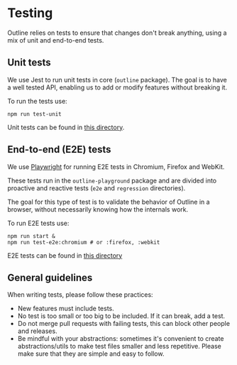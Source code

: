 # Testing

Outline relies on tests to ensure that changes don't break anything, using a mix of unit and end-to-end tests.

## Unit tests

We use Jest to run unit tests in core (`outline` package). The goal is to have a well tested API, enabling us to add or modify features without breaking it.

To run the tests use:

```
npm run test-unit
```

Unit tests can be found in [this directory](/packages/outline/src/__tests__).

## End-to-end (E2E) tests

We use [Playwright](https://playwright.dev/) for running E2E tests in Chromium, Firefox and WebKit.

These tests run in the `outline-playground` package and are divided into proactive and reactive tests (`e2e` and `regression` directories).

The goal for this type of test is to validate the behavior of Outline in a browser, without necessarily knowing how the internals work.

To run E2E tests use:

```
npm run start &
npm run test-e2e:chromium # or :firefox, :webkit
```

E2E tests can be found in [this directory](/packages/outline-playground/__tests__)

## General guidelines

When writing tests, please follow these practices:

- New features must include tests.
- No test is too small or too big to be included. If it can break, add a test.
- Do not merge pull requests with failing tests, this can block other people and releases.
- Be mindful with your abstractions: sometimes it's convenient to create abstractions/utils to make test files smaller and less repetitive. Please make sure that they are simple and easy to follow.
